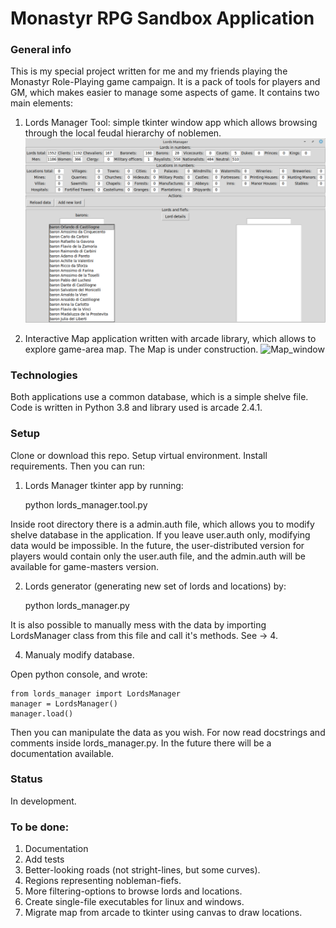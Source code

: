 # Monastyr RPG Sandbox Application
### General info
This is my special project written for me and my friends playing the Monastyr Role-Playing game campaign.
It is a pack of tools for players and GM, which makes easier to manage some aspects of game. It contains
two main elements:
1. Lords Manager Tool: simple tkinter window app which allows browsing through the local feudal hierarchy 
of noblemen.
![Manager](https://github.com/akapkotel/monstyr_sandbox/blob/master/lords_manager.png)

2. Interactive Map application written with arcade library, which allows to explore game-area map. The Map
 is under construction.
![Map_window]()

### Technologies
Both applications use a common database, which is a simple shelve file. Code is written in Python 3.8 and
 library used is arcade 2.4.1.

### Setup
Clone or download this repo. Setup virtual environment. Install
requirements. Then you can run:

1. Lords Manager tkinter app by running:

    python lords_manager.tool.py

Inside root directory there is a admin.auth file, which allows you to
modify shelve database in the application. If you leave user.auth only,
modifying data would be impossible. In the future, the user-distributed
version for players would contain only the user.auth file, and the
admin.auth will be available for game-masters version.

2. Lords generator (generating new set of lords and locations) by:

    python lords_manager.py

It is also possible to manually mess with the data by importing
LordsManager class from this file and call it's methods. See -> 4.

4. Manualy modify database.

Open python console, and wrote:

    from lords_manager import LordsManager
    manager = LordsManager()
    manager.load()

Then you can manipulate the data as you wish. For now read docstrings
and comments inside lords_manager.py. In the future there will be a
documentation available.

### Status
In development.

### To be done:
1. Documentation
2. Add tests
3. Better-looking roads (not stright-lines, but some curves).
4. Regions representing nobleman-fiefs.
5. More filtering-options to browse lords and locations.
6. Create single-file executables for linux and windows.
7. Migrate map from arcade to tkinter using canvas to draw locations.
